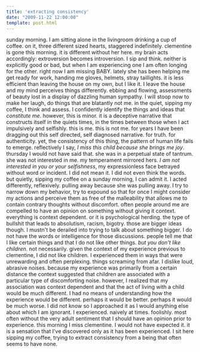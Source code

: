 ```yaml
---
title: 'extracting consistency'
date: "2009-11-22 12:00:00"
template: post.html
---
```


sunday morning. I am sitting alone in the livingroom drinking a cup of coffee. on it, three different sized hearts, staggered indefinitely. clementine is gone this morning. it is different without her here. my brain acts accordingly: extroversion becomes introversion. I sip and think. neither is explicitly good or bad, but when I am experiencing one I am often longing for the other. right now I am missing BABY. lately she has been helping me get ready for work, handing me gloves, helmets, stray taillights. it is less efficient than leaving the house on my own, but I like it. I leave the house and my mind perceives things differently. ebbing and flowing, assessments of beauty lost in a display of dazzling human sympathy. I will stoop now to make her laugh, do things that are blatantly not me. in the quiet, sipping my coffee, I think and assess. I confidently identify the things and ideas that *constitute me*. however, this is minor. it is a deceptive narrative that constructs itself in the quiets times, in the times between those when I act impulsively and selfishly. this is me. this is not me. for years I have been dragging out this self directed, self diagnosed narrative. for truth. for authenticity. yet, the consistency of this thing, the pattern of human life fails to emerge. reflectively I say, *I miss this child because she brings me joy*. thursday I would not have said that. she was in a perpetual state of tantrum. she was not interested in me. my temperament mirrored hers. *I am not interested in you or your selfishness*, my expressionless face betrayed without word or incident. I did not mean it. I did not even think the words. but quietly, sipping my coffee on a sunday morning, I can admit it. I acted differently, reflexively. pulling away because she was pulling away. I try to narrow down my behavior, try to expound so that for once I might consider my actions and perceive them as free of the malleability that allows me to contain contrary thoughts without discomfort. often people around me are compelled to have an opinion on something without giving it context. everything is context dependent. or it is psychological herding. the type of bullshit that leads to absolutism, racism, bigotry. those are bigger ideas though. I mustn't be derailed into trying to talk about something bigger. I do not have the words or intelligence for those discussions. people tell me that I like certain things and that I do not like other things. *but you don't like children*. not necessarily. given the context of my experience previous to clementine, I did not like children. I experienced them in ways that were unrewarding and often perplexing. things screaming from afar. I dislike loud, abrasive noises. because my experience was primarily from a certain distance the context suggested that children are associated with a particular type of discomforting noise. however, I realized that my association was context dependent and that the act of living with a child would be much different. I had no means of understanding how the experience would be different. perhaps it would be better. perhaps it would be much worse. I did not know so I approached it as I would anything else about which I am ignorant. I experienced. naively at times. foolishly. most often without the very adult sentiment that I should have an opinion prior to experience. this morning I miss clementine. I would not have expected it. it is a sensation that I've discovered only as it has been experienced. I sit here sipping my coffee, trying to extract consistency from a being that often seems to have none.